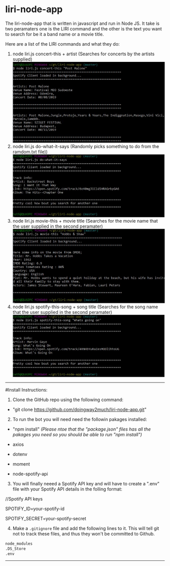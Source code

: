 # liri-node-app


The liri-node-app that is written in javascript and run in Node JS.  It take is two peramaters one is the LIRI command and the other is the text you want to search for be it a band name or a movie title.

Here are a list of the LIRI commands and what they do:

1. node liri.js concert-this + artist  (Searches for concerts by the artists supplied) 
![img1](https://github.com/doingway2much/liri-node-app/blob/master/img/concert-this.JPG?raw=true)
2. node liri.js do-what-it-says  (Randomly picks something to do from the ramdom.txt file))
![img2](https://github.com/doingway2much/liri-node-app/blob/master/img/do-what-it-says.JPG?raw=true)
3. node liri.js movie-this + movie title  (Searches for the movie name that the user supplied in the second peramater)
![img3](https://github.com/doingway2much/liri-node-app/blob/master/img/movie-this.JPG?raw=true)
4. node liri.js spotify-this-song + song title  (Searches for the song name that the user supplied in the second peramater)
![img4](https://github.com/doingway2much/liri-node-app/blob/master/img/spotify-this-song.JPG?raw=true)


***
#Install Instructions:

1. Clone the GitHub repo using the following command:
- "git clone https://github.com/doingway2much/liri-node-app.git"

2. To run the bot you will need need the followin pakages installed:
- "npm install"
*(Please ntoe that the "package.json" files has all the pakages you need so you should be able to run "npm install")*

- axios
- dotenv
- moment
- node-spotify-api

3. You will finally neeed a Spotify API key and will have to create a ".env" file with your Spotify API details in the folling format:

//Spotify API keys

SPOTIFY_ID=your-spotify-id

SPOTIFY_SECRET=your-spotify-secret

4. Make a `.gitignore` file and add the following lines to it. This will tell git not to track these files, and thus they won't be committed to Github.

```
node_modules
.DS_Store
.env
```


***


